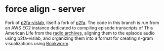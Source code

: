 # force align - server
Fork of [p2fa-vislab](https://github.com/ucbvislab/p2fa-vislab), itself a fork of [p2fa](http://www.ling.upenn.edu/phonetics/p2fa/). The code in this branch is run from an AWS EC2 instance dedicated to compiling episode transcripts of This American Life from the [radio archives](http://www.thisamericanlife.org/radio-archives), aligning them to the episode audio using p2fa-vislab, and organizing them into a format for creating n-gram visualizations using [Bookworm](https://bookworm-project.github.io/Docs/).

